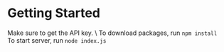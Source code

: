 
# Getting Started #

Make sure to get the API key. \\
To download packages, run `npm install` \
To start server, run `node index.js`
